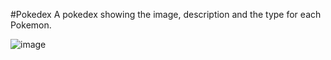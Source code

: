 #Pokedex
A pokedex showing the image, description and the type for each Pokemon. 

![image](https://github.com/user-attachments/assets/6a982c4a-8c22-4095-b401-9b71f6e95baa)
